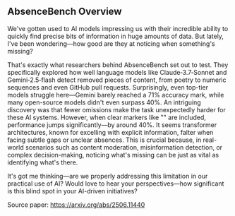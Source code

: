 ## AbsenceBench Overview

We've gotten used to AI models impressing us with their incredible ability to quickly find precise bits of information in huge amounts of data. But lately, I've been wondering—how good are they at noticing when something's missing?

That's exactly what researchers behind AbsenceBench set out to test. They specifically explored how well language models like Claude‑3.7‑Sonnet and Gemini‑2.5‑flash detect removed pieces of content, from poetry to numeric sequences and even GitHub pull requests. Surprisingly, even top-tier models struggle here—Gemini barely reached a 71% accuracy mark, while many open-source models didn't even surpass 40%.
An intriguing discovery was that fewer omissions make the task unexpectedly harder for these AI systems. However, when clear markers like "" are included, performance jumps significantly—by around 40%. It seems transformer architectures, known for excelling with explicit information, falter when facing subtle gaps or unclear absences.
This is crucial because, in real-world scenarios such as content moderation, misinformation detection, or complex decision-making, noticing what's missing can be just as vital as identifying what's there.

It's got me thinking—are we properly addressing this limitation in our practical use of AI?
Would love to hear your perspectives—how significant is this blind spot in your AI-driven initiatives?

Source paper: https://arxiv.org/abs/2506.11440

